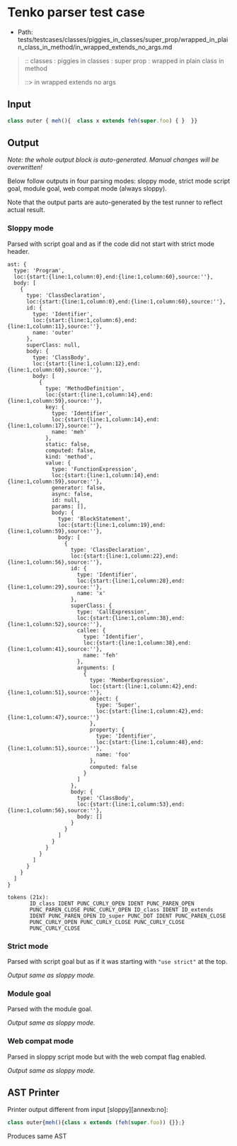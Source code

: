 # Tenko parser test case

- Path: tests/testcases/classes/piggies_in_classes/super_prop/wrapped_in_plain_class_in_method/in_wrapped_extends_no_args.md

> :: classes : piggies in classes : super prop : wrapped in plain class in method
>
> ::> in wrapped extends no args

## Input

`````js
class outer { meh(){  class x extends feh(super.foo) { }  }}
`````

## Output

_Note: the whole output block is auto-generated. Manual changes will be overwritten!_

Below follow outputs in four parsing modes: sloppy mode, strict mode script goal, module goal, web compat mode (always sloppy).

Note that the output parts are auto-generated by the test runner to reflect actual result.

### Sloppy mode

Parsed with script goal and as if the code did not start with strict mode header.

`````
ast: {
  type: 'Program',
  loc:{start:{line:1,column:0},end:{line:1,column:60},source:''},
  body: [
    {
      type: 'ClassDeclaration',
      loc:{start:{line:1,column:0},end:{line:1,column:60},source:''},
      id: {
        type: 'Identifier',
        loc:{start:{line:1,column:6},end:{line:1,column:11},source:''},
        name: 'outer'
      },
      superClass: null,
      body: {
        type: 'ClassBody',
        loc:{start:{line:1,column:12},end:{line:1,column:60},source:''},
        body: [
          {
            type: 'MethodDefinition',
            loc:{start:{line:1,column:14},end:{line:1,column:59},source:''},
            key: {
              type: 'Identifier',
              loc:{start:{line:1,column:14},end:{line:1,column:17},source:''},
              name: 'meh'
            },
            static: false,
            computed: false,
            kind: 'method',
            value: {
              type: 'FunctionExpression',
              loc:{start:{line:1,column:14},end:{line:1,column:59},source:''},
              generator: false,
              async: false,
              id: null,
              params: [],
              body: {
                type: 'BlockStatement',
                loc:{start:{line:1,column:19},end:{line:1,column:59},source:''},
                body: [
                  {
                    type: 'ClassDeclaration',
                    loc:{start:{line:1,column:22},end:{line:1,column:56},source:''},
                    id: {
                      type: 'Identifier',
                      loc:{start:{line:1,column:28},end:{line:1,column:29},source:''},
                      name: 'x'
                    },
                    superClass: {
                      type: 'CallExpression',
                      loc:{start:{line:1,column:38},end:{line:1,column:52},source:''},
                      callee: {
                        type: 'Identifier',
                        loc:{start:{line:1,column:38},end:{line:1,column:41},source:''},
                        name: 'feh'
                      },
                      arguments: [
                        {
                          type: 'MemberExpression',
                          loc:{start:{line:1,column:42},end:{line:1,column:51},source:''},
                          object: {
                            type: 'Super',
                            loc:{start:{line:1,column:42},end:{line:1,column:47},source:''}
                          },
                          property: {
                            type: 'Identifier',
                            loc:{start:{line:1,column:48},end:{line:1,column:51},source:''},
                            name: 'foo'
                          },
                          computed: false
                        }
                      ]
                    },
                    body: {
                      type: 'ClassBody',
                      loc:{start:{line:1,column:53},end:{line:1,column:56},source:''},
                      body: []
                    }
                  }
                ]
              }
            }
          }
        ]
      }
    }
  ]
}

tokens (21x):
       ID_class IDENT PUNC_CURLY_OPEN IDENT PUNC_PAREN_OPEN
       PUNC_PAREN_CLOSE PUNC_CURLY_OPEN ID_class IDENT ID_extends
       IDENT PUNC_PAREN_OPEN ID_super PUNC_DOT IDENT PUNC_PAREN_CLOSE
       PUNC_CURLY_OPEN PUNC_CURLY_CLOSE PUNC_CURLY_CLOSE
       PUNC_CURLY_CLOSE
`````

### Strict mode

Parsed with script goal but as if it was starting with `"use strict"` at the top.

_Output same as sloppy mode._

### Module goal

Parsed with the module goal.

_Output same as sloppy mode._

### Web compat mode

Parsed in sloppy script mode but with the web compat flag enabled.

_Output same as sloppy mode._

## AST Printer

Printer output different from input [sloppy][annexb:no]:

````js
class outer{meh(){class x extends (feh(super.foo)) {}};}
````

Produces same AST
